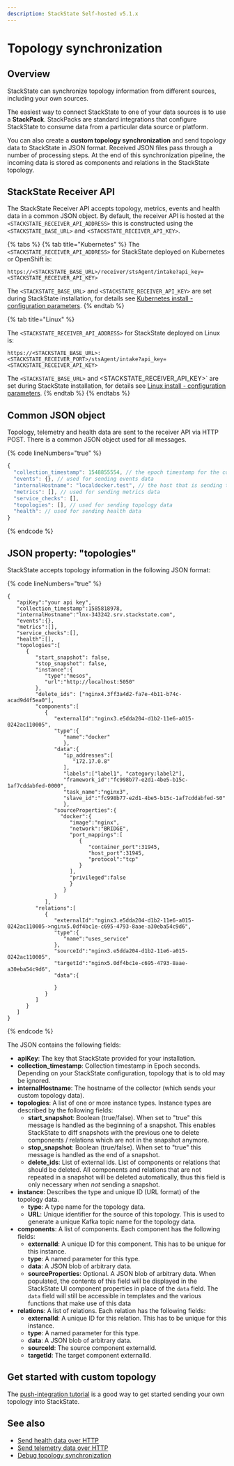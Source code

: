 ```yaml
---
description: StackState Self-hosted v5.1.x 
---
```


# Topology synchronization

## Overview

StackState can synchronize topology information from different sources, including your own sources.

The easiest way to connect StackState to one of your data sources is to use a **StackPack**. StackPacks are standard integrations that configure StackState to consume data from a particular data source or platform.

You can also create a **custom topology synchronization** and send topology data to StackState in JSON format. Received JSON files pass through a number of processing steps. At the end of this synchronization pipeline, the incoming data is stored as components and relations in the StackState topology. 

## StackState Receiver API

The StackState Receiver API accepts topology, metrics, events and health data in a common JSON object. By default, the receiver API is hosted at the `<STACKSTATE_RECEIVER_API_ADDRESS>` this is constructed using the `<STACKSTATE_BASE_URL>` and <`STACKSTATE_RECEIVER_API_KEY>`.

{% tabs %}
{% tab title="Kubernetes" %}
The `<STACKSTATE_RECEIVER_API_ADDRESS>` for StackState deployed on Kubernetes or OpenShift is:

```text
https://<STACKSTATE_BASE_URL>/receiver/stsAgent/intake?api_key=<STACKSTATE_RECEIVER_API_KEY>
```

The `<STACKSTATE_BASE_URL>` and `<STACKSTATE_RECEIVER_API_KEY>` are set during StackState installation, for details see [Kubernetes install - configuration parameters](/setup/install-stackstate/kubernetes_openshift/kubernetes_install.md#generate-values-yaml).
{% endtab %}

{% tab title="Linux" %}

The `<STACKSTATE_RECEIVER_API_ADDRESS>` for StackState deployed on Linux is:

```text
https://<STACKSTATE_BASE_URL>:<STACKSTATE_RECEIVER_PORT>/stsAgent/intake?api_key=<STACKSTATE_RECEIVER_API_KEY>
```

The `<STACKSTATE_BASE_URL>` and <STACKSTATE_RECEIVER_API_KEY>` are set during StackState installation, for details see [Linux install - configuration parameters](/setup/install-stackstate/linux/install_stackstate.md#configuration-options-required-during-install).
{% endtab %}
{% endtabs %}

## Common JSON object

Topology, telemetry and health data are sent to the receiver API via HTTP POST. There is a common JSON object used for all messages.

{% code lineNumbers="true" %}
```javascript
{
  "collection_timestamp": 1548855554, // the epoch timestamp for the collection
  "events": {}, // used for sending events data
  "internalHostname": "localdocker.test", // the host that is sending this data
  "metrics": [], // used for sending metrics data
  "service_checks": [],
  "topologies": [], // used for sending topology data
  "health": // used for sending health data
}
```
{% endcode %}

## JSON property: "topologies" 

StackState accepts topology information in the following JSON format:

{% code lineNumbers="true" %}
```text
{
   "apiKey":"your api key",
   "collection_timestamp":1585818978,
   "internalHostname":"lnx-343242.srv.stackstate.com",
   "events":{},
   "metrics":[],
   "service_checks":[],
   "health":[],
   "topologies":[
      {
         "start_snapshot": false,
         "stop_snapshot": false,
         "instance":{
            "type":"mesos",
            "url":"http://localhost:5050"
         },
         "delete_ids": ["nginx4.3ff3a4d2-fa7e-4b11-b74c-acad9d4f5ea0"],
         "components":[
            {
               "externalId":"nginx3.e5dda204-d1b2-11e6-a015-0242ac110005",
               "type":{
                  "name":"docker"
                  },
               "data":{
                  "ip_addresses":[
                     "172.17.0.8"
                  ],
                  "labels":["label1", "category:label2"],
                  "framework_id":"fc998b77-e2d1-4be5-b15c-1af7cddabfed-0000",
                  "task_name":"nginx3",
                  "slave_id":"fc998b77-e2d1-4be5-b15c-1af7cddabfed-S0"
                  },
               "sourceProperties":{
                 "docker":{
                    "image":"nginx",
                    "network":"BRIDGE",
                    "port_mappings":[
                       {
                          "container_port":31945,
                          "host_port":31945,
                          "protocol":"tcp"
                       }
                    ],
                    "privileged":false
                    }
                  }
               }
            ],
         "relations":[
            {
               "externalId":"nginx3.e5dda204-d1b2-11e6-a015-0242ac110005->nginx5.0df4bc1e-c695-4793-8aae-a30eba54c9d6",
               "type":{
                  "name":"uses_service"
               },
               "sourceId":"nginx3.e5dda204-d1b2-11e6-a015-0242ac110005",
               "targetId":"nginx5.0df4bc1e-c695-4793-8aae-a30eba54c9d6",
               "data":{

               }
            }
         ]
      }
   ]
}
```
{% endcode %}

The JSON contains the following fields:

* **apiKey**: The key that StackState provided for your installation.
* **collection_timestamp**: Collection timestamp in Epoch seconds. Depending on your StackState configuration, topology that is to old may be ignored.
* **internalHostname**: The hostname of the collector \(which sends your custom topology data\).
* **topologies**: A list of one or more instance types. Instance types are described by the following fields:
  * **start_snapshot**: Boolean \(true/false\). When set to "true" this message is handled as the beginning of a snapshot. This enables StackState to diff snapshots with the previous one to delete components / relations which are not in the snapshot anymore.
  * **stop_snapshot**: Boolean \(true/false\). When set to "true" this message is handled as the end of a snapshot.
  * **delete_ids**: List of external ids. List of components or relations that should be deleted. All components and relations that are not repeated in a snapshot will be deleted automatically, thus this field is only necessary when _not_ sending a snapshot.
* **instance**: Describes the type and unique ID \(URL format\) of the topology data.
  * **type**: A type name for the topology data.
  * **URL**: Unique identifier for the source of this topology. This is used to generate a unique Kafka topic name for the topology data.
* **components**: A list of components. Each component has the following fields:
  * **externalId**: A unique ID for this component. This has to be unique for this instance.
  * **type**: A named parameter for this type.
  * **data**: A JSON blob of arbitrary data.
  * **sourceProperties**: Optional. A JSON blob of arbitrary data. When populated, the contents of this field will be displayed in the StackState UI component properties in place of the `data` field. The `data` field will still be accessible in templates and the various functions that make use of this data
* **relations**: A list of relations. Each relation has the following fields:
  * **externalId**: A unique ID for this relation. This has to be unique for this instance.
  * **type**: A named parameter for this type.
  * **data**: A JSON blob of arbitrary data. 
  * **sourceId**: The source component externalId.
  * **targetId**: The target component externalId.

## Get started with custom topology

The [push-integration tutorial](../../develop/tutorials/push_integration_tutorial.md) is a good way to get started sending your own topology into StackState.

## See also

* [Send health data over HTTP](/configure/health/send-health-data/send-health-data.md)
* [Send telemetry data over HTTP](/configure/telemetry/send_metrics.md)
* [Debug topology synchronization](/configure/topology/debug-topology-synchronization.md)
